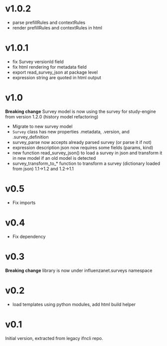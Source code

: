 # v1.0.2

- parse prefillRules and contextRules
- render prefillRules and contextRules in html 
# v1.0.1

- fix Survey versionId field
- fix html rendering for metadata field
- export read_survey_json at package level
- expression string are quoted in html output

# v1.0

**Breaking change** Survey model is now using the survey for study-engine from version 1.2.0 (history model refactoring)

- Migrate to new survey model 
- `Survey` class has new properties .metadata, .version, and .survey_definition
- survey_parse now accepts already parsed survey (or parse it if not)
- expression description json now requires some fields (params, kind)
- new function read_survey_json() to load a survey in json and transform it in new model if an old model is detected
- survey_transform_to_* function to transform a survey (dictionary loaded from json) 1.1->1.2 and 1.2->1.1
  
# v0.5 

- Fix imports

# v0.4

- Fix dependency 

# v0.3

**Breaking change** library is now under influenzanet.surveys namespace


# v0.2

- load templates using python modules, add html build helper


# v0.1

Initial version, extracted from legacy ifncli repo.

